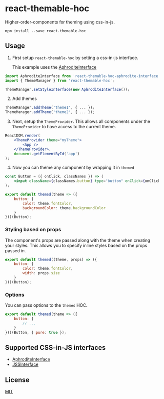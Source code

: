 # react-themable-hoc

Higher-order-components for theming using css-in-js.

```
npm install --save react-themable-hoc
```

## Usage

1. First setup `react-themable-hoc` by setting a css-in-js interface.

    This example uses the [AphroditeInterface](https://github.com/jtberglund/react-themable-hoc-aphrodite-interface)

```js
import AphroditeInterface from 'react-themable-hoc-aphrodite-interface';
import { ThemeManager } from 'react-themable-hoc';

ThemeManager.setStyleInterface(new AphroditeInterface());
```

2. Add themes

```js
ThemeManager.addTheme('theme1', { ... });
ThemeManager.addTheme('theme2', { ... });
```

3. Next, setup the `ThemeProvider`. This allows all components under the `ThemeProvider` to have access to the current theme.

```jsx
ReactDOM.render(
    <ThemeProvider theme="myTheme">
        <App />
    </ThemeProvider>,
    document.getElementById('app')
);
```

4. Now you can theme any component by wrapping it in `themed`

```jsx
const Button = ({ onClick, classNames }) => (
    <input className={classNames.button} type="button" onClick={onClick} />
);

export default themed(theme => ({
    button: {
        color: theme.fontColor,
        backgroundColor: theme.backgroundColor
    }
}))(Button);
```

### Styling based on props

The component's props are passed along with the theme when creating your styles. This allows you to specify inline styles based on the props passed in.

```js
export default themed((theme, props) => ({
    button: {
        color: theme.fontColor,
        width: props.size
    }
}))(Button);
```

### Options

You can pass options to the `themed` HOC.

```js
export default themed(theme => ({
    button: {
        // ...
    }
}))(Button, { pure: true });
```

## Supported CSS-in-JS interfaces

- [AphroditeInterface](https://github.com/jtberglund/react-themable-hoc-aphrodite-interface)
- [JSSInterface](https://github.com/jtberglund/react-themable-hoc-jss-interface)

## License

[MIT](https://github.com/jtberglund/react-themable-hoc/blob/master/LICENSE)